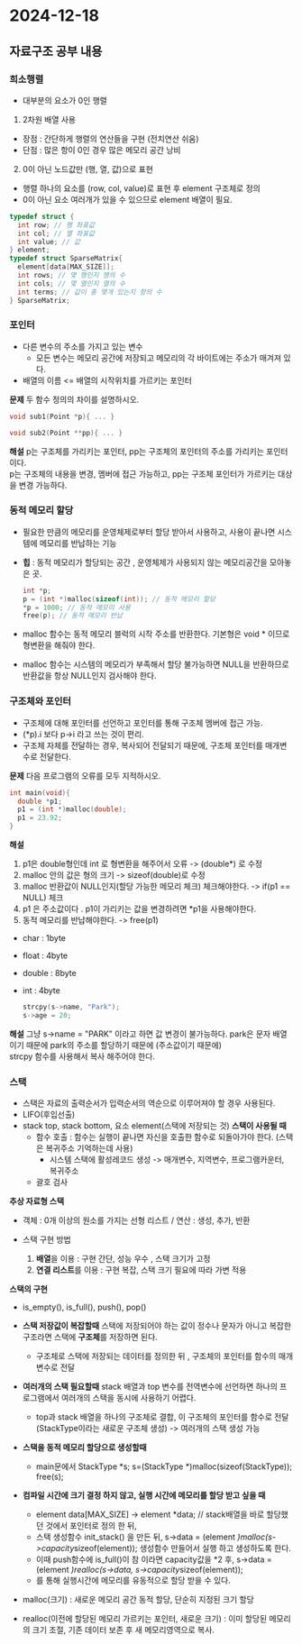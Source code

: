  # 2024-12-18

## 자료구조 공부 내용

### 희소행렬
- 대부분의 요소가 0인 행렬
1. 2차원 배열 사용  
  - 장점 : 간단하게 행렬의 연산들을 구현 (전치연산 쉬움)
  - 단점 : 많은 항이 0인 경우 많은 메모리 공간 낭비
2. 0이 아닌 노드값만 (행, 열, 값)으로 표현
  - 행렬 하나의 요소를 (row, col, value)로 표현 후 element 구조체로 정의
  - 0이 아닌 요소 여러개가 있을 수 있으므로 element 배열이 필요.
  ```c
  typedef struct {
    int row; // 행 좌표값
    int col; // 열 좌표값
    int value; // 값
  } element;
  typedef struct SparseMatrix{
    element[data[MAX_SIZE]];
    int rows; // 몇 행인지 행의 수
    int cols; // 몇 열인지 열의 수
    int terms; // 값이 총 몇개 있는지 항의 수
  } SparseMatrix;
  ```

### 포인터
- 다른 변수의 주소를 가지고 있는 변수
  -  모든 변수는 메모리 공간에 저장되고 메모리의 각 바이트에는 주소가 매겨져 있다.
- 배열의 이름 <= 배열의 시작위치를 가르키는 포인터

**문제** 두 함수 정의의 차이를 설명하시오.

  ```c
  void sub1(Point *p){ ... }

  void sub2(Point **pp){ ... }
  ```

**해설**
p는 구조체를 가리키는 포인터, pp는 구조체의 포인터의 주소를 가리키는 포인터이다.   
p는 구조체의 내용을 변경, 멤버에 접근 가능하고, pp는 구조체 포인터가 가르키는 대상을 변경 가능하다.

### 동적 메모리 할당
- 필요한 만큼의 메모리를 운영체제로부터 할당 받아서 사용하고, 사용이 끝나면 시스템에 메모리를 반납하는 기능

- **힙** : 동적 메모리가 할당되는 공간 , 운영체제가 사용되지 않는 메모리공간을 모아놓은 곳.

  ```c
  int *p;
  p = (int *)malloc(sizeof(int)); // 동적 메모리 할당
  *p = 1000; // 동적 메모리 사용
  free(p); // 동적 메모리 반납
  ```

- malloc 함수는 동적 메모리 블럭의 시작 주소를 반환한다. 기본형은 void * 이므로 형변환을 해줘야 한다.
 - malloc 함수는 시스템의 메모리가 부족해서 할당 불가능하면 NULL을 반환하므로 반환값을 항상 NULL인지 검사해야 한다.


### 구조체와 포인터
- 구조체에 대해 포인터를 선언하고 포인터를 통해 구조체 멤버에 접근 가능.
- (*p).i 보다 p->i  라고 쓰는 것이 편리.
- 구조체 자체를 전달하는 경우, 복사되어 전달되기 때문에, 구조체 포인터를 매개변수로 전달한다.

**문제** 다음 프로그램의 오류를 모두 지적하시오.
  ```c
  int main(void){
    double *p1;
    p1 = (int *)malloc(double);
    p1 = 23.92;
  }
  ```

**해설**
1. p1은 double형인데 int 로 형변환을 해주어서 오류 -> (double*) 로 수정
2. malloc 안의 값은 형의 크기 -> sizeof(double)로 수정
3. malloc 반환값이 NULL인지(할당 가능한 메모리 체크) 체크해야한다. -> if(p1 == NULL) 체크  
4. p1 은 주소값이다 . p1이 가리키는 값을 변경하려면 *p1을 사용해야한다.   
5. 동적 메모리를 반납해야한다. -> free(p1)   

- char : 1byte
- float : 4byte
- double : 8byte
- int : 4byte

  ```c
  strcpy(s->name, "Park");
  s->age = 20;
  ```
**해설**
그냥 s->name = "PARK" 이라고 하면 값 변경이 불가능하다. park은 문자 배열이기 때문에 park의 주소를 할당하기 때문에 (주소값이기 때문에)    
strcpy 함수를 사용해서 복사 해주어야 한다.

### 스택
- 스택은 자료의 출력순서가 입력순서의 역순으로 이루어져야 할 경우 사용된다.
- LIFO(후입선출)
- stack top, stack bottom, 요소 element(스택에 저장되는 것)
**스택이 사용될 때**
  - 함수 호출 : 함수는 실행이 끝나면 자신을 호출한 함수로 되돌아가야 한다. (스택은 복귀주소 기억하는데 사용)
    - 시스템 스택에 활성레코드 생성 -> 매개변수, 지역변수, 프로그램카운터, 복귀주소
  - 괄호 검사


**추상 자료형 스택**
  - 객체 : 0개 이상의 원소를 가지는 선형 리스트 /  연산 : 생성, 추가, 반환


- 스택 구현 방법
  1. **배열**을 이용 : 구현 간단, 성능 우수 , 스택 크기가 고정
  2. **연결 리스트**를 이용 : 구현 복잡, 스택 크기 필요에 따라 가변 적용

**스택의 구현**
  - is_empty(), is_full(), push(), pop()

- **스택 저장값이 복잡할때** 스택에 저장되어야 하는 값이 정수나 문자가 아니고 복잡한 구조라면 스택에 **구조체**를 저장하면 된다.
  - 구조체로 스택에 저장되는 데이터를 정의한 뒤 , 구조체의 포인터를 함수의 매개변수로 전달

- **여러개의 스택 필요할때** stack 배열과 top 변수를 전역변수에 선언하면 하나의 프로그램에서 여러개의 스택을 동시에 사용하기 어렵다.
  - top과 stack 배열을 하나의 구조체로 결합, 이 구조체의 포인터를 함수로 전달 (StackType이라는 새로운 구조체 생성) -> 여러개의 스택 생성 가능

- **스택을 동적 메모리 할당으로 생성할때** 
  - main문에서 StackType *s; s=(StackType *)malloc(sizeof(StackType)); free(s);

- **컴파일 시간에 크기 결정 하지 않고, 실행 시간에 메모리를 할당 받고 싶을 때**
  - element data[MAX_SIZE] -> element *data; // stack배열을 바로 할당했던 것에서 포인터로 정의 한 뒤, 
  - 스택 생성함수 init_stack() 을 만든 뒤, s->data = (element *)malloc(s->capacity*sizeof(element)); 생성함수 만들어서 실행 하고 생성하도록 한다.
  - 이때 push함수에 is_full()이 참 이라면 capacity값을 *2 후, s->data = (element *)realloc(s->data, s->capacity*sizeof(element));
  - 를 통해 실행시간에 메모리를 유동적으로 할당 받을 수 있다.

- malloc(크기) : 새로운 메모리 공간 동적 할당, 단순히 지정된 크기 할당
- realloc(이전에 할당된 메모리 가르키는 포인터, 새로운 크기) : 이미 할당된 메모리의 크기 조절, 기존 데이터 보존 후 새 메모리영역으로 복사.